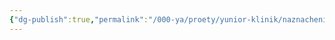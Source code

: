 ```yaml
---
{"dg-publish":true,"permalink":"/000-ya/proety/yunior-klinik/naznachenie-vracha-s-otmetkoj-o-soglasovanii/"}
---
```



